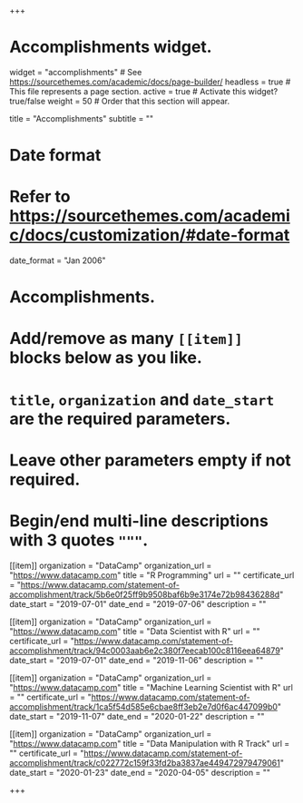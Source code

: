 +++
# Accomplishments widget.
widget = "accomplishments"  # See https://sourcethemes.com/academic/docs/page-builder/
headless = true  # This file represents a page section.
active = true  # Activate this widget? true/false
weight = 50  # Order that this section will appear.

title = "Accomplish&shy;ments"
subtitle = ""

# Date format
#   Refer to https://sourcethemes.com/academic/docs/customization/#date-format
date_format = "Jan 2006"

# Accomplishments.
#   Add/remove as many `[[item]]` blocks below as you like.
#   `title`, `organization` and `date_start` are the required parameters.
#   Leave other parameters empty if not required.
#   Begin/end multi-line descriptions with 3 quotes `"""`.

[[item]]
  organization = "DataCamp"
  organization_url = "https://www.datacamp.com"
  title = "R Programming"
  url = ""
  certificate_url = "https://www.datacamp.com/statement-of-accomplishment/track/5b6e0f25ff9b9508baf6b9e3174e72b98436288d"
  date_start = "2019-07-01"
  date_end = "2019-07-06"
  description = ""

[[item]]
  organization = "DataCamp"
  organization_url = "https://www.datacamp.com"
  title = "Data Scientist with R"
  url = ""
  certificate_url = "https://www.datacamp.com/statement-of-accomplishment/track/94c0003aab6e2c380f7eecab100c8116eea64879"
  date_start = "2019-07-01"
  date_end = "2019-11-06"
  description = ""

[[item]]
  organization = "DataCamp"
  organization_url = "https://www.datacamp.com"
  title = "Machine Learning Scientist with R"
  url = ""
  certificate_url = "https://www.datacamp.com/statement-of-accomplishment/track/1ca5f54d585e6cbae8ff3eb2e7d0f6ac447099b0"
  date_start = "2019-11-07"
  date_end = "2020-01-22"
  description = ""

[[item]]
  organization = "DataCamp"
  organization_url = "https://www.datacamp.com"
  title = "Data Manipulation with R Track"
  url = ""
  certificate_url = "https://www.datacamp.com/statement-of-accomplishment/track/c022772c159f33fd2ba3837ae449472979479061"
  date_start = "2020-01-23"
  date_end = "2020-04-05"
  description = ""

+++


